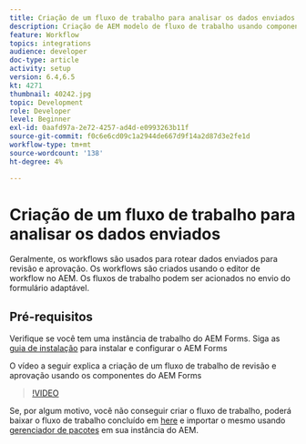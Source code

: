 ```yaml
---
title: Criação de um fluxo de trabalho para analisar os dados enviados
description: Criação de AEM modelo de fluxo de trabalho usando componentes de fluxo de trabalho do AEM Forms para analisar os dados enviados.
feature: Workflow
topics: integrations
audience: developer
doc-type: article
activity: setup
version: 6.4,6.5
kt: 4271
thumbnail: 40242.jpg
topic: Development
role: Developer
level: Beginner
exl-id: 0aafd97a-2e72-4257-ad4d-e0993263b11f
source-git-commit: f0c6e6cd09c1a2944de667d9f14a2d87d3e2fe1d
workflow-type: tm+mt
source-wordcount: '138'
ht-degree: 4%

---
```


# Criação de um fluxo de trabalho para analisar os dados enviados

Geralmente, os workflows são usados para rotear dados enviados para revisão e aprovação. Os workflows são criados usando o editor de workflow no AEM. Os fluxos de trabalho podem ser acionados no envio do formulário adaptável.

## Pré-requisitos

Verifique se você tem uma instância de trabalho do AEM Forms. Siga as [guia de instalação](https://experienceleague.adobe.com/docs/experience-manager-65/forms/install-aem-forms/osgi-installation/installing-configuring-aem-forms-osgi.html) para instalar e configurar o AEM Forms

O vídeo a seguir explica a criação de um fluxo de trabalho de revisão e aprovação usando os componentes do AEM Forms
>[!VIDEO](https://video.tv.adobe.com/v/40242/?quality=9&learn=on)


Se, por algum motivo, você não conseguir criar o fluxo de trabalho, poderá baixar o fluxo de trabalho concluído em [here](assets/review-submitted-data-workflow.zip) e importar o mesmo usando [gerenciador de pacotes](http://localhost:4502/crx/packmgr/index.jsp) em sua instância do AEM.
